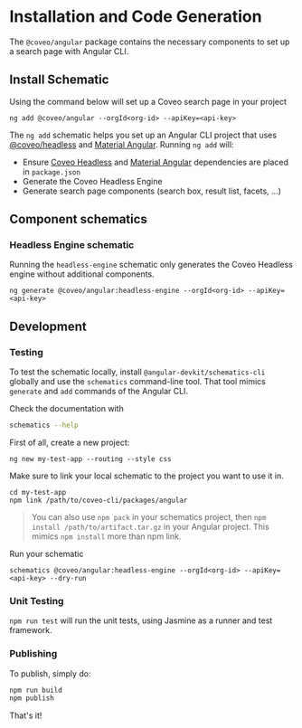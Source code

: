# Installation and Code Generation

The `@coveo/angular` package contains the necessary components to set up a search page with Angular CLI.

## Install Schematic

Using the command below will set up a Coveo search page in your project

```
ng add @coveo/angular --orgId<org-id> --apiKey=<api-key>
```

<!-- TODO: add links to the appropriate documentation -->

The `ng add` schematic helps you set up an Angular CLI project that uses [@coveo/headless](https://www.npmjs.com/package/@coveo/headless) and [Material Angular](https://material.angular.io/). Running `ng add` will:

- Ensure [Coveo Headless](https://www.npmjs.com/package/@coveo/headless) and [Material Angular](https://material.angular.io/) dependencies are placed in `package.json`
- Generate the Coveo Headless Engine
- Generate search page components (search box, result list, facets, ...)
  <!-- - Add the [Material Icon font](./getting-started#step-6-optional-add-material-icons) to your `index.html` -->
  <!-- - Add either a [prebuilt theme](./theming#using-a-pre-built-theme) or a [custom theme](./theming#defining-a-custom-theme) -->
  <!-- - Add global styles to
    - Remove margins from `body`
    - Set `height: 100%` on `html` and `body`
    - Make Roboto the default font of your app -->

## Component schematics

### Headless Engine schematic

Running the `headless-engine` schematic only generates the Coveo Headless engine without additional components.

```
ng generate @coveo/angular:headless-engine --orgId<org-id> --apiKey=<api-key>
```

## Development

### Testing

To test the schematic locally, install `@angular-devkit/schematics-cli` globally and use the `schematics` command-line tool. That tool mimics `generate` and `add` commands of the Angular CLI.

Check the documentation with

```bash
schematics --help
```

First of all, create a new project:

```
ng new my-test-app --routing --style css
```

Make sure to link your local schematic to the project you want to use it in.

```
cd my-test-app
npm link /path/to/coveo-cli/packages/angular
```

> You can also use `npm pack` in your schematics project, then `npm install /path/to/artifact.tar.gz` in your Angular project.
> This mimics `npm install` more than npm link.

Run your schematic

```
schematics @coveo/angular:headless-engine --orgId<org-id> --apiKey=<api-key> --dry-run
```

### Unit Testing

`npm run test` will run the unit tests, using Jasmine as a runner and test framework.

### Publishing

To publish, simply do:

```bash
npm run build
npm publish
```

That's it!
